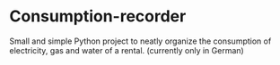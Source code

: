 # Consumption-recorder

Small and simple Python project to neatly organize the consumption of electricity, gas and water of a rental. (currently only in German)  
